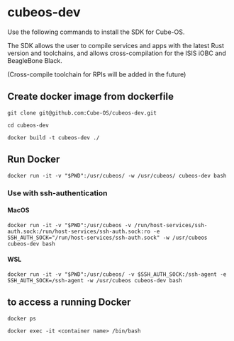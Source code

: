 # cubeos-dev

Use the following commands to install the SDK for Cube-OS.

The SDK allows the user to compile services and apps with the latest Rust version and toolchains, 
and allows cross-compilation for the ISIS iOBC and BeagleBone Black. 

(Cross-compile toolchain for RPIs will be added in the future)

## Create docker image from dockerfile
`git clone git@github.com:Cube-OS/cubeos-dev.git` 

`cd cubeos-dev`

`docker build -t cubeos-dev ./`

## Run Docker
`docker run -it -v "$PWD":/usr/cubeos/ -w /usr/cubeos/ cubeos-dev bash`

### Use with ssh-authentication
#### MacOS
`docker run -it -v "$PWD":/usr/cubeos -v /run/host-services/ssh-auth.sock:/run/host-services/ssh-auth.sock:ro -e SSH_AUTH_SOCK="/run/host-services/ssh-auth.sock" -w /usr/cubeos cubeos-dev bash`

#### WSL
`docker run -it -v "$PWD":/usr/cubeos/ -v $SSH_AUTH_SOCK:/ssh-agent -e SSH_AUTH_SOCK=/ssh-agent -w /usr/cubeos cubeos-dev bash`

## to access a running Docker
`docker ps`

`docker exec -it <container name> /bin/bash`
